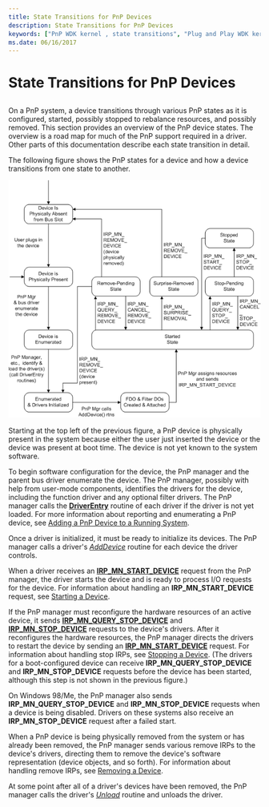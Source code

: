 ```yaml
---
title: State Transitions for PnP Devices
description: State Transitions for PnP Devices
keywords: ["PnP WDK kernel , state transitions", "Plug and Play WDK kernel , state transitions", "state transitions WDK PnP", "device states WDK PnP"]
ms.date: 06/16/2017
---
```


# State Transitions for PnP Devices


## <a href="" id="ddk-state-transitions-for-pnp-devices-kg"></a>


On a PnP system, a device transitions through various PnP states as it is configured, started, possibly stopped to rebalance resources, and possibly removed. This section provides an overview of the PnP device states. The overview is a road map for much of the PnP support required in a driver. Other parts of this documentation describe each state transition in detail.

The following figure shows the PnP states for a device and how a device transitions from one state to another.

![diagram illustrating device states from the plug and play perspective.](images/pnp-states.png)

Starting at the top left of the previous figure, a PnP device is physically present in the system because either the user just inserted the device or the device was present at boot time. The device is not yet known to the system software.

To begin software configuration for the device, the PnP manager and the parent bus driver enumerate the device. The PnP manager, possibly with help from user-mode components, identifies the drivers for the device, including the function driver and any optional filter drivers. The PnP manager calls the [**DriverEntry**](/windows-hardware/drivers/ddi/wdm/nc-wdm-driver_initialize) routine of each driver if the driver is not yet loaded. For more information about reporting and enumerating a PnP device, see [Adding a PnP Device to a Running System](adding-a-pnp-device-to-a-running-system.md).

Once a driver is initialized, it must be ready to initialize its devices. The PnP manager calls a driver's [*AddDevice*](/windows-hardware/drivers/ddi/wdm/nc-wdm-driver_add_device) routine for each device the driver controls.

When a driver receives an [**IRP\_MN\_START\_DEVICE**](./irp-mn-start-device.md) request from the PnP manager, the driver starts the device and is ready to process I/O requests for the device. For information about handling an **IRP\_MN\_START\_DEVICE** request, see [Starting a Device](starting-a-device.md).

If the PnP manager must reconfigure the hardware resources of an active device, it sends [**IRP\_MN\_QUERY\_STOP\_DEVICE**](./irp-mn-query-stop-device.md) and [**IRP\_MN\_STOP\_DEVICE**](./irp-mn-stop-device.md) requests to the device's drivers. After it reconfigures the hardware resources, the PnP manager directs the drivers to restart the device by sending an [**IRP\_MN\_START\_DEVICE**](./irp-mn-start-device.md) request. For information about handling stop IRPs, see [Stopping a Device](stopping-a-device.md). (The drivers for a boot-configured device can receive **IRP\_MN\_QUERY\_STOP\_DEVICE** and **IRP\_MN\_STOP\_DEVICE** requests before the device has been started, although this step is not shown in the previous figure.)

On Windows 98/Me, the PnP manager also sends **IRP\_MN\_QUERY\_STOP\_DEVICE** and **IRP\_MN\_STOP\_DEVICE** requests when a device is being disabled. Drivers on these systems also receive an **IRP\_MN\_STOP\_DEVICE** request after a failed start.

When a PnP device is being physically removed from the system or has already been removed, the PnP manager sends various remove IRPs to the device's drivers, directing them to remove the device's software representation (device objects, and so forth). For information about handling remove IRPs, see [Removing a Device](understanding-when-remove-irps-are-issued.md).

At some point after all of a driver's devices have been removed, the PnP manager calls the driver's [*Unload*](/windows-hardware/drivers/ddi/wdm/nc-wdm-driver_unload) routine and unloads the driver.

 

